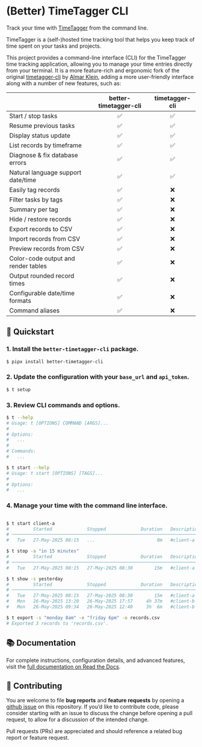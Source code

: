 # (Better) TimeTagger CLI

Track your time with [TimeTagger](https://timetagger.app/) from the command line.

TimeTagger is a (self-)hosted time tracking tool that helps you keep track of time spent on your tasks and projects.

This project provides a command-line interface (CLI) for the TimeTagger time tracking application, allowing you to manage your time entries directly from your terminal. It is a more feature-rich and ergonomic fork of the original [timetagger-cli](https://github.com/almarklein/timetagger_cli) by [Almar Klein](https://github.com/almarklein), adding a more user-friendly interface along with a number of new features, such as:

|                                     | **better-timetagger-cli** | timetagger-cli |
| ----------------------------------- | :-----------------------: | :------------: |
| Start / stop tasks                  |             ✅             |       ✅        |
| Resume previous tasks               |             ✅             |       ✅        |
| Display status update               |             ✅             |       ✅        |
| List records by timeframe           |             ✅             |       ✅        |
| Diagnose & fix database errors      |             ✅             |       ✅        |
| Natural language support date/time  |             ✅             |       ✅        |
| Easily tag records                  |             ✅             |       ❌        |
| Filter tasks by tags                |             ✅             |       ❌        |
| Summary per tag                     |             ✅             |       ❌        |
| Hide / restore records              |             ✅             |       ❌        |
| Export records to CSV               |             ✅             |       ❌        |
| Import records from CSV             |             ✅             |       ❌        |
| Preview records from CSV            |             ✅             |       ❌        |
| Color-code output and render tables |             ✅             |       ❌        |
| Output rounded record times         |             ✅             |       ❌        |
| Configurable date/time formats      |             ✅             |       ❌        |
| Command aliases                     |             ✅             |       ❌        |

## 🚀 Quickstart

### 1. Install the `better-timetagger-cli` package.

```bash
$ pipx install better-timetagger-cli
```

### 2. Update the configuration with your `base_url` and `api_token`.

```bash
$ t setup
```

### 3. Review CLI commands and options.

```bash
$ t --help
# Usage: t [OPTIONS] COMMAND [ARGS]...
#
# Options:
#   ...
#
# Commands:
#   ...

$ t start --help
# Usage: t start [OPTIONS] [TAGS]...
#
# Options:
#   ...
```

### 4. Manage your time with the command line interface.

```bash

$ t start client-a
#         Started             Stopped             Duration   Description
# ──────────────────────────────────────────────────────────────────────
#   Tue   27-May-2025 08:15   ...                       0m   #client-a

$ t stop -a "in 15 minutes"
#         Started             Stopped             Duration   Description
# ──────────────────────────────────────────────────────────────────────
#   Tue   27-May-2025 08:15   27-May-2025 08:30        15m   #client-a

$ t show -s yesterday
#         Started             Stopped             Duration   Description
# ──────────────────────────────────────────────────────────────────────
#   Tue   27-May-2025 08:15   27-May-2025 08:30        15m   #client-a
#   Mon   26-May-2025 13:20   26-May-2025 17:57     4h 37m   #client-b
#   Mon   26-May-2025 09:34   26-May-2025 12:40     3h  6m   #client-b

$ t export -s "monday 8am" -e "friday 6pm" -o records.csv
# Exported 3 records to 'records.csv'.
```

## 📚 Documentation

For complete instructions, configuration details, and advanced features, visit the [full documentation on Read the Docs](https://better-timetagger-cli.readthedocs.io/).

## 🤝 Contributing

You are welcome to file **bug reports** and **feature requests** by opening a [github issue](https://github.com/PassionateBytes/better-timetagger-cli/issues) on this repository. If you’d like to contribute code, please consider starting with an issue to discuss the change before opening a pull request, to allow for a discussion of the intended change.

Pull requests (PRs) are appreciated and should reference a related bug report or feature request.
